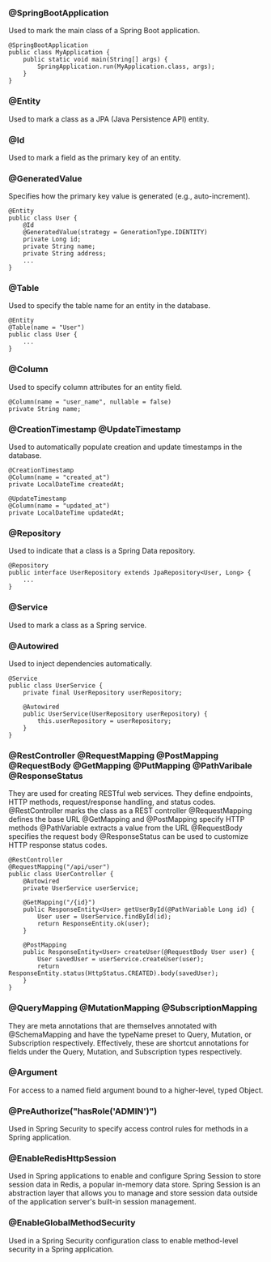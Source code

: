 ### @SpringBootApplication
Used to mark the main class of a Spring Boot application.

    @SpringBootApplication
    public class MyApplication {
        public static void main(String[] args) {
            SpringApplication.run(MyApplication.class, args);
        }
    }

### @Entity
Used to mark a class as a JPA (Java Persistence API) entity.
### @Id
Used to mark a field as the primary key of an entity.
### @GeneratedValue
Specifies how the primary key value is generated (e.g., auto-increment).

    @Entity
    public class User {
        @Id
        @GeneratedValue(strategy = GenerationType.IDENTITY)
        private Long id;
        private String name;
        private String address;
        ...
    }

### @Table
Used to specify the table name for an entity in the database.

    @Entity
    @Table(name = "User")
    public class User {
        ...
    }

### @Column
Used to specify column attributes for an entity field.

    @Column(name = "user_name", nullable = false)
    private String name;

### @CreationTimestamp  @UpdateTimestamp
Used to automatically populate creation and update timestamps in the database.

    @CreationTimestamp
    @Column(name = "created_at")
    private LocalDateTime createdAt;

    @UpdateTimestamp
    @Column(name = "updated_at")
    private LocalDateTime updatedAt;

### @Repository
Used to indicate that a class is a Spring Data repository.

    @Repository
    public interface UserRepository extends JpaRepository<User, Long> {
        ...
    }

### @Service
Used to mark a class as a Spring service.
### @Autowired
Used to inject dependencies automatically.

    @Service
    public class UserService {
        private final UserRepository userRepository;

        @Autowired
        public UserService(UserRepository userRepository) {
            this.userRepository = userRepository;
        }
    }


### @RestController @RequestMapping @PostMapping @RequestBody @GetMapping @PutMapping @PathVaribale @ResponseStatus
They are used for creating RESTful web services. They define endpoints, HTTP methods, request/response handling, and status codes. 
@RestController marks the class as a REST controller
@RequestMapping defines the base URL
@GetMapping and @PostMapping specify HTTP methods
@PathVariable extracts a value from the URL
@RequestBody specifies the request body
@ResponseStatus can be used to customize HTTP response status codes.

    @RestController
    @RequestMapping("/api/user")
    public class UserController {
        @Autowired
        private UserService userService;

        @GetMapping("/{id}")
        public ResponseEntity<User> getUserById(@PathVariable Long id) {
            User user = UserService.findById(id);
            return ResponseEntity.ok(user);
        }

        @PostMapping
        public ResponseEntity<User> createUser(@RequestBody User user) {
            User savedUser = userService.createUser(user);
            return ResponseEntity.status(HttpStatus.CREATED).body(savedUser);
        }
    }

### @QueryMapping @MutationMapping @SubscriptionMapping
They are meta annotations that are themselves annotated with @SchemaMapping and have the typeName preset to Query, Mutation, or Subscription respectively. Effectively, these are shortcut annotations for fields under the Query, Mutation, and Subscription types respectively. 

### @Argument
For access to a named field argument bound to a higher-level, typed Object.

### @PreAuthorize("hasRole('ADMIN')")
Used in Spring Security to specify access control rules for methods in a Spring application. 

### @EnableRedisHttpSession
Used in Spring applications to enable and configure Spring Session to store session data in Redis, a popular in-memory data store. Spring Session is an abstraction layer that allows you to manage and store session data outside of the application server's built-in session management.

### @EnableGlobalMethodSecurity
Used in a Spring Security configuration class to enable method-level security in a Spring application.